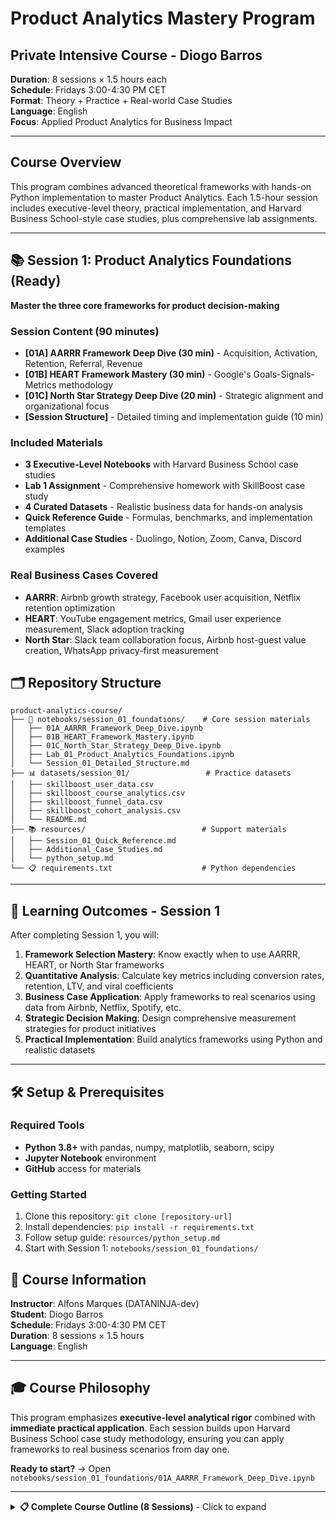 # Product Analytics Mastery Program
## Private Intensive Course - Diogo Barros

**Duration**: 8 sessions × 1.5 hours each  
**Schedule**: Fridays 3:00-4:30 PM CET  
**Format**: Theory + Practice + Real-world Case Studies  
**Language**: English  
**Focus**: Applied Product Analytics for Business Impact  

---

## Course Overview
This program combines advanced theoretical frameworks with hands-on Python implementation to master Product Analytics. Each 1.5-hour session includes executive-level theory, practical implementation, and Harvard Business School-style case studies, plus comprehensive lab assignments.

---

## 📚 Session 1: Product Analytics Foundations (Ready)
**Master the three core frameworks for product decision-making**

### Session Content (90 minutes)
- **[01A] AARRR Framework Deep Dive (30 min)** - Acquisition, Activation, Retention, Referral, Revenue
- **[01B] HEART Framework Mastery (30 min)** - Google's Goals-Signals-Metrics methodology
- **[01C] North Star Strategy Deep Dive (20 min)** - Strategic alignment and organizational focus
- **[Session Structure]** - Detailed timing and implementation guide (10 min)

### Included Materials
- **3 Executive-Level Notebooks** with Harvard Business School case studies
- **Lab 1 Assignment** - Comprehensive homework with SkillBoost case study
- **4 Curated Datasets** - Realistic business data for hands-on analysis
- **Quick Reference Guide** - Formulas, benchmarks, and implementation templates
- **Additional Case Studies** - Duolingo, Notion, Zoom, Canva, Discord examples

### Real Business Cases Covered
- **AARRR**: Airbnb growth strategy, Facebook user acquisition, Netflix retention optimization
- **HEART**: YouTube engagement metrics, Gmail user experience measurement, Slack adoption tracking  
- **North Star**: Slack team collaboration focus, Airbnb host-guest value creation, WhatsApp privacy-first measurement

## 🗂️ Repository Structure

```
product-analytics-course/
├── 📓 notebooks/session_01_foundations/    # Core session materials
│   ├── 01A_AARRR_Framework_Deep_Dive.ipynb
│   ├── 01B_HEART_Framework_Mastery.ipynb  
│   ├── 01C_North_Star_Strategy_Deep_Dive.ipynb
│   ├── Lab_01_Product_Analytics_Foundations.ipynb
│   └── Session_01_Detailed_Structure.md
├── 📊 datasets/session_01/                 # Practice datasets
│   ├── skillboost_user_data.csv
│   ├── skillboost_course_analytics.csv
│   ├── skillboost_funnel_data.csv
│   ├── skillboost_cohort_analysis.csv
│   └── README.md
├── 📚 resources/                          # Support materials
│   ├── Session_01_Quick_Reference.md
│   ├── Additional_Case_Studies.md
│   └── python_setup.md
└── 📋 requirements.txt                    # Python dependencies
```

---

## 🎯 Learning Outcomes - Session 1

After completing Session 1, you will:

1. **Framework Selection Mastery**: Know exactly when to use AARRR, HEART, or North Star frameworks
2. **Quantitative Analysis**: Calculate key metrics including conversion rates, retention, LTV, and viral coefficients
3. **Business Case Application**: Apply frameworks to real scenarios using data from Airbnb, Netflix, Spotify, etc.
4. **Strategic Decision Making**: Design comprehensive measurement strategies for product initiatives
5. **Practical Implementation**: Build analytics frameworks using Python and realistic datasets

---

## 🛠️ Setup & Prerequisites

### Required Tools
- **Python 3.8+** with pandas, numpy, matplotlib, seaborn, scipy
- **Jupyter Notebook** environment
- **GitHub** access for materials

### Getting Started
1. Clone this repository: `git clone [repository-url]`
2. Install dependencies: `pip install -r requirements.txt`
3. Follow setup guide: `resources/python_setup.md`
4. Start with Session 1: `notebooks/session_01_foundations/`

## 📅 Course Information

**Instructor**: Alfons Marques (DATANINJA-dev)  
**Student**: Diogo Barros  
**Schedule**: Fridays 3:00-4:30 PM CET  
**Duration**: 8 sessions × 1.5 hours  
**Language**: English  

---

## 🎓 Course Philosophy

This program emphasizes **executive-level analytical rigor** combined with **immediate practical application**. Each session builds upon Harvard Business School case study methodology, ensuring you can apply frameworks to real business scenarios from day one.

**Ready to start?** → Open `notebooks/session_01_foundations/01A_AARRR_Framework_Deep_Dive.ipynb`

---

<details>
<summary><strong>📋 Complete Course Outline (8 Sessions)</strong> - Click to expand</summary>

### Session 2: User Acquisition & Activation Analysis
**Optimizing the top of your funnel** - Dropbox case study, multi-channel funnel analysis

### Session 3: Retention & Cohort Analysis Deep Dive  
**Understanding user lifecycle and retention patterns** - Netflix retention strategy, advanced cohort analysis

### Session 4: Engagement & Feature Analytics
**Measuring feature success and user engagement** - Instagram Stories launch, feature adoption tracking

### Session 5: Revenue & Business Impact Analytics
**Connecting user behavior to business outcomes** - Spotify Premium strategy, LTV optimization

### Session 6: A/B Testing & Experimentation Framework
**Building a data-driven experimentation culture** - Airbnb booking optimization, statistical methods

### Session 7: Predictive Analytics & Advanced Models
**Using ML for product analytics and predictions** - LinkedIn engagement prediction, churn modeling

### Session 8: Product Analytics Strategy & Implementation
**Building analytics culture and strategic frameworks** - Uber's analytics evolution, capstone project

</details>